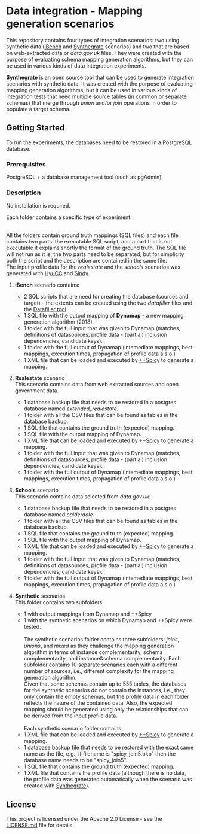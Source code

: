 # Data integration - Mapping generation scenarios

This repository contains four types of integration scenarios: two using synthetic data ([iBench](https://bitbucket.org/ibencher/ibench/src/master/) and [Synthegrate](https://github.com/MLacra/Synthegrate) scenarios) and two that are based on web-extracted data or *data.gov.uk* files. They were created with the purpose of evaluating schema mapping generation algorithms, but they can be used in various kinds of data integration  experiments.

**Synthegrate** is an open source tool that can be used to generate integration scenarios with synthetic data. It was created with the purpose of evaluating mapping generation algorithms, but it can be used in various kinds of integration tests that need multiple source tables (in common or separate schemas) that merge through *union* and/or *join* operations in order to populate a target schema.

## Getting Started

To run the experiments, the databases need to be restored in a PostgreSQL database.

### Prerequisites

PostgreSQL + a database management tool (such as pgAdmin).

### Description

No installation is required.

Each folder contains a specific type of experiment. 

<br />All the folders contain ground truth mappings (SQL files) and each file contains two parts: the executable SQL script, and a part that is not executable it explains shortly the format of the ground truth. The SQL file will not run as it is, the two parts need to be separated, but for simplicity both the script and the description are contained in the same file.
<br/> The input profile data for the *realestate* and the *schools* scenarios was generated with [HyuCC](https://github.com/HPI-Information-Systems/metanome-algorithms/tree/master/HyUCC) and [Sindy](https://github.com/HPI-Information-Systems/sindy).

1. **iBench** scenario contains:
    - 2 SQL scripts that are need for creating the database (sources and target) - the extents can be created using the two *datafiller* files and the [Datafiller tool](https://www.cri.ensmp.fr/people/coelho/datafiller.html). 
    - 1 SQL file with the output mapping of **Dynamap** - a new mapping generation algorithm (2018).
    - 1 folder with the full input that was given to Dynamap (matches, definitions of datasources, profile data - (partial) inclusion dependencies, candidate keys).
    - 1 folder with the full output of Dynamap (intemediate mappings, best mappings, execution times, propagation of profile data a.s.o.)
    - 1 XML file that can be loaded and executed by [++Spicy](http://www.db.unibas.it/projects/spicy/) to generate a mapping. 

2. **Realestate** scenario<br />
   This scenario contains data from web extracted sources and open government data.
   - 1 database backup file that needs to be restored in a postgres database named *extended_realestate*. 
   - 1 folder with all the CSV files that can be found as tables in the database backup.
   - 1 SQL file that contains the ground truth (expected) mapping. 
   - 1 SQL file with the output mapping of Dynamap.
   - 1 XML file that can be loaded and executed by [++Spicy](http://www.db.unibas.it/projects/spicy/) to generate a mapping. 
   - 1 folder with the full input that was given to Dynamap (matches, definitions of datasources, profile data - (partial) inclusion dependencies, candidate keys).
   - 1 folder with the full output of Dynamap (intemediate mappings, best mappings, execution times, propagation of profile data a.s.o.)
   
 3. **Schools** scenario<br />
     This scenario contains data selected from *data.gov.uk*:
     - 1 database backup file that needs to be restored in a postgres database named *calderdale*. 
     - 1 folder with all the CSV files that can be found as tables in the database backup.
     - 1 SQL file that contains the ground truth (expected) mapping. 
     - 1 SQL file with the output mapping of Dynamap.
     - 1 XML file that can be loaded and executed by [++Spicy](http://www.db.unibas.it/projects/spicy/) to generate a mapping. 
     - 1 folder with the full input that was given to Dynamap (matches, definitions of datasources, profile data - (partial) inclusion dependencies, candidate keys).
     - 1 folder with the full output of Dynamap (intemediate mappings, best mappings, execution times, propagation of profile data a.s.o.)
 
 4. **Synthetic** scenarios<br />
      This folder contains two subfolders: 
      - 1 with output mappings from Dynamap and ++Spicy
      - 1 with the synthetic scenarios on which Dynamap and ++Spicy were tested.
      <br /> <br /> 
      The synthetic scenarios folder contains three subfolders: *joins*, *unions*, and *mixed* as they challenge the mapping generation algorithm in terms of instance complementarity, schema complementarity, and instance&schema complementarity. Each subfolder contains 10 separate scenarios each with a different number of sources, i.e., different complexity for the mapping generation algorithm. 
      <br />Given that some schemas contain up to 555 tables, the databases for the synthetic scenarios do not contain the instances, i.e., they only contain the empty schemas, but the profile data in each folder reflects the nature of the contained data. Also, the expected mapping should be generated using only the relationships that can be derived from the input profile data.
      <br /> <br /> Each synthetic scenario folder contains:
     - 1 XML file that can be loaded and executed by [++Spicy](http://www.db.unibas.it/projects/spicy/) to generate a mapping. 
     - 1 database backup file that needs to be restored with the exact same name as the file, e.g., if filename is "spicy_join5.bkp" then the database name needs to be "spicy_join5".
     - 1 SQL file that contains the ground truth (expected) mapping. 
     - 1 XML file that contains the profile data (although there is no data, the profile data was generated automatically when the scenario was created with [Synthegrate](https://github.com/MLacra/Synthegrate)).

## License
 
This project is licensed under the Apache 2.0 License - see the [LICENSE.md](LICENSE.md) file for details


